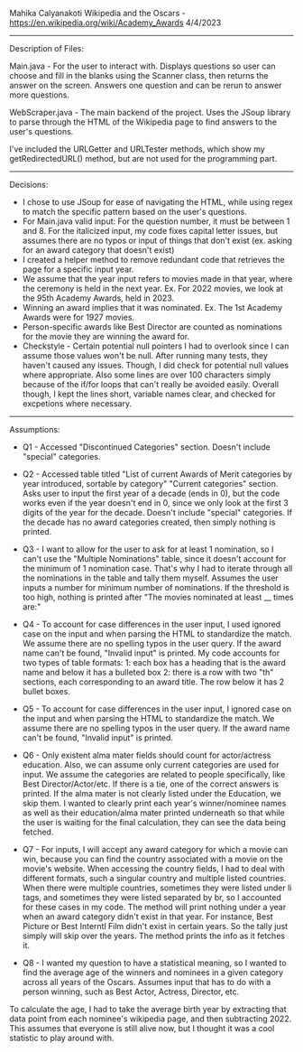 Mahika Calyanakoti
Wikipedia and the Oscars - https://en.wikipedia.org/wiki/Academy_Awards
4/4/2023

-----------------------------------------------------------------------
Description of Files:

Main.java - For the user to interact with. Displays questions so user
can choose and fill in the blanks using the Scanner class, then returns
the answer on the screen. Answers one question and can be rerun to answer
more questions.

WebScraper.java - The main backend of the project. Uses the JSoup library
to parse through the HTML of the Wikipedia page to find answers to the
user's questions.

I've included the URLGetter and URLTester methods, which show my
getRedirectedURL() method, but are not used for the programming part.

-----------------------------------------------------------------------
Decisions:

- I chose to use JSoup for ease of navigating the HTML, while using
regex to match the specific pattern based on the user's questions.
- For Main.java valid input: For the question number, it must be
between 1 and 8. For the italicized input, my code fixes capital letter
issues, but assumes there are no typos or input of things that don't exist
(ex. asking for an award category that doesn't exist)
- I created a helper method to remove redundant code that retrieves
the page for a specific input year.
- We assume that the year input refers to movies made in that year, where the ceremony
  is held in the next year. Ex. For 2022 movies, we look at the 95th Academy Awards, held in 2023.
- Winning an award implies that it was nominated. Ex. The 1st Academy Awards were for 1927 movies.
- Person-specific awards like Best Director are counted as nominations for the movie they are winning
  the award for.
- Checkstyle - Certain potential null pointers I had to overlook since I can assume those values won't
be null. After running many tests, they haven't caused any issues. Though, I did check for potential
null values where appropriate. Also some lines are over 100 characters simply because of the if/for loops
that can't really be avoided easily. Overall though, I kept the lines short, variable names clear, and checked
for excpetions where necessary.

-----------------------------------------------------------------------
Assumptions:

- Q1 - Accessed "Discontinued Categories" section. Doesn't include "special" categories.

- Q2 - Accessed table titled "List of current Awards of Merit categories by year
 introduced, sortable by category" "Current categories" section. Asks user to input
 the first year of a decade (ends in 0), but the code works even if the year doesn't
 end in 0, since we only look at the first 3 digits of the year for the decade.
 Doesn't include "special" categories. If the decade has no award categories created, then
 simply nothing is printed.

- Q3 - I want to allow for the user to ask for at least 1 nomination, so I can't use the "Multiple Nominations"
table, since it doesn't account for the minimum of 1 nomination case. That's why I had to iterate through
all the nominations in the table and tally them myself. Assumes the user inputs a number for minimum number of
nominations. If the threshold is too high, nothing is printed after "The movies nominated at least __ times are:"

- Q4 - To account for case differences in the user input, I used ignored case on the input and when
parsing the HTML to standardize the match. We assume there are no spelling typos in the user query. If
the award name can't be found, "Invalid input" is printed.
My code accounts for two types of table formats:
1: each box has a heading that is the award name and below it has a bulleted box
2: there is a row with two "th" sections, each corresponding to an award title. The row below it has 2 bullet boxes.

- Q5 - To account for case differences in the user input, I ignored case on the input and when
       parsing the HTML to standardize the match. We assume there are no spelling typos in the user query. If
       the award name can't be found, "Invalid input" is printed.

- Q6 - Only existent alma mater fields should count for actor/actress education.
Also, we can assume only current categories are used for input.
We assume the categories are related to people specifically, like Best Director/Actor/etc.
If there is a tie, one of the correct answers is printed.
If the alma mater is not clearly listed under the Education, we skip them.
I wanted to clearly print each year's winner/nominee names as well as their education/alma mater printed underneath
so that while the user is waiting for the final calculation, they can see the data being fetched.

- Q7 - For inputs, I will accept any award category for which a movie can win, because you can find the country
associated with a movie on the movie's website.
When accessing the country fields, I had to deal with different formats, such a singular country and multiple
listed countries. When there were multiple countries, sometimes they were listed under li tags, and sometimes
they were listed separated by br, so I accounted for these cases in my code. The method will print nothing under a year when an award category didn't exist in that year. For instance, Best Picture or Best Interntl Film didn't exist in certain years. So the tally just simply will skip over the years. The method prints the info as it fetches it.

- Q8 - I wanted my question to have a statistical meaning, so I wanted to find the average age of the winners
and nominees in a given category across all years of the Oscars. Assumes input that has to do with a person winning,
such as Best Actor, Actress, Director, etc.

To calculate the age, I had to take the average birth year by extracting that data point from each nominee's
wikipedia page, and then subtracting 2022. This assumes that everyone is still alive now, but I thought it was
a cool statistic to play around with.
